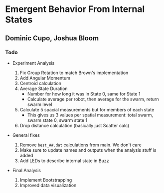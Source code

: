 # Emergent Behavior From Internal States

## Dominic Cupo, Joshua Bloom

### Todo
* Experiment Analysis
  1. Fix Group Rotation to match Brown's implementation 
  2. Add Angular Momentum 
  3. Centroid calculation
  4. Average State Duration
     * Number for how long it was in State 0, same for State 1
     * Calculate average per robot, then average for the swarm, return swarm level
  5. Calculate 5 spacial measurements but for members of each state
     * This gives us 3 values per spatial measurement: total swarm, swarm state 0, swarm state 1
  6. Drop distance calculation (basically just Scatter calc)
   
* General fixes
  1. Remove `best_##.dat` calculations from main. We don't care
  2. Make sure to update names and outputs when the analysis stuff is added
  3. Add LEDs to describe internal state in Buzz
  
* Final Analysis 
  1. Implement Bootstrapping
  2. Improved data visualization    